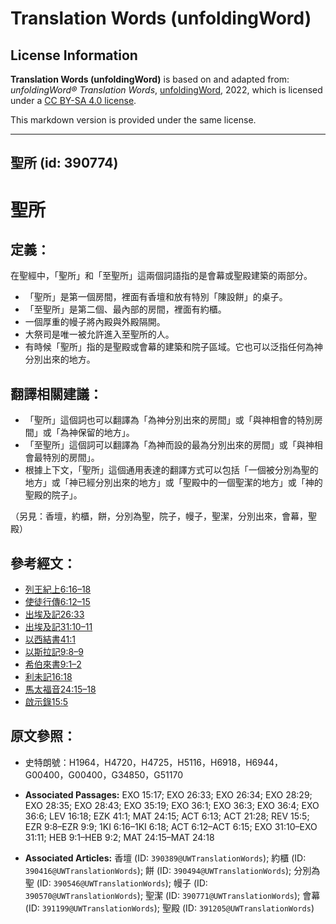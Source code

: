 # Translation Words (unfoldingWord)

## License Information

**Translation Words (unfoldingWord)** is based on and adapted from: _unfoldingWord® Translation Words_, [unfoldingWord](https://unfoldingword.org/utw), 2022, which is licensed under a [CC BY-SA 4.0 license](https://creativecommons.org/licenses/by-sa/4.0/legalcode.en).

This markdown version is provided under the same license.



--------------------------------

## 聖所 (id: 390774)

聖所
==

定義：
---

在聖經中，「聖所」和「至聖所」這兩個詞語指的是會幕或聖殿建築的兩部分。

* 「聖所」是第一個房間，裡面有香壇和放有特別「陳設餅」的桌子。
* 「至聖所」是第二個、最內部的房間，裡面有約櫃。
* 一個厚重的幔子將內殿與外殿隔開。
* 大祭司是唯一被允許進入至聖所的人。
* 有時候「聖所」指的是聖殿或會幕的建築和院子區域。它也可以泛指任何為神分別出來的地方。

翻譯相關建議：
-------

* 「聖所」這個詞也可以翻譯為「為神分別出來的房間」或「與神相會的特別房間」或「為神保留的地方」。
* 「至聖所」這個詞可以翻譯為「為神而設的最為分別出來的房間」或「與神相會最特別的房間」。
* 根據上下文，「聖所」這個通用表達的翻譯方式可以包括「一個被分別為聖的地方」或「神已經分別出來的地方」或「聖殿中的一個聖潔的地方」或「神的聖殿的院子」。

（另見：香壇，約櫃，餅，分別為聖，院子，幔子，聖潔，分別出來，會幕，聖殿）

參考經文：
-----

* [列王紀上6:16–18](https://ref.ly/1Kgs6:16-1Kgs6:18)
* [使徒行傳6:12–15](https://ref.ly/Acts6:12-Acts6:15)
* [出埃及記26:33](https://ref.ly/Exod26:33)
* [出埃及記31:10–11](https://ref.ly/Exod31:10-Exod31:11)
* [以西結書41:1](https://ref.ly/Ezek41:1)
* [以斯拉記9:8–9](https://ref.ly/Ezra9:8-Ezra9:9)
* [希伯來書9:1–2](https://ref.ly/Heb9:1-Heb9:2)
* [利未記16:18](https://ref.ly/Lev16:18)
* [馬太福音24:15–18](https://ref.ly/Matt24:15-Matt24:18)
* [啟示錄15:5](https://ref.ly/Rev15:5)

原文參照：
-----

* 史特朗號：H1964，H4720，H4725，H5116，H6918，H6944，G00400，G00400，G34850，G51170

* **Associated Passages:** EXO 15:17; EXO 26:33; EXO 26:34; EXO 28:29; EXO 28:35; EXO 28:43; EXO 35:19; EXO 36:1; EXO 36:3; EXO 36:4; EXO 36:6; LEV 16:18; EZK 41:1; MAT 24:15; ACT 6:13; ACT 21:28; REV 15:5; EZR 9:8–EZR 9:9; 1KI 6:16–1KI 6:18; ACT 6:12–ACT 6:15; EXO 31:10–EXO 31:11; HEB 9:1–HEB 9:2; MAT 24:15–MAT 24:18
* **Associated Articles:** 香壇 (ID: `390389@UWTranslationWords`); 約櫃 (ID: `390416@UWTranslationWords`); 餅 (ID: `390494@UWTranslationWords`); 分別為聖 (ID: `390546@UWTranslationWords`); 幔子 (ID: `390570@UWTranslationWords`); 聖潔 (ID: `390771@UWTranslationWords`); 會幕 (ID: `391199@UWTranslationWords`); 聖殿 (ID: `391205@UWTranslationWords`)

